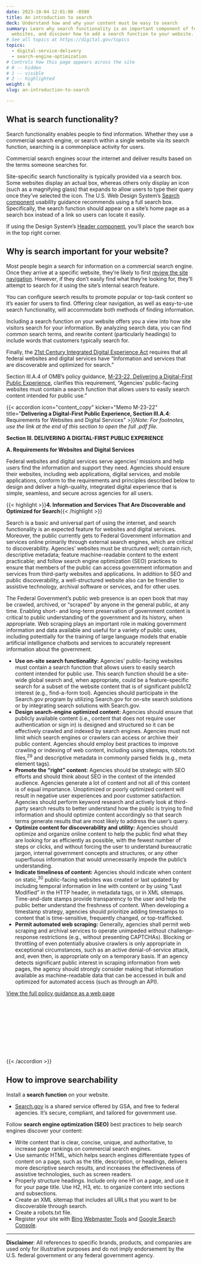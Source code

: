 ```yaml
---
date: 2023-10-04 12:01:00 -0500
title: An introduction to search
deck: Understand how and why your content must be easy to search
summary: Learn why search functionality is an important component of federal
  websites, and discover how to add a search function to your website.
# See all topics at https://digital.gov/topics
topics:
  - digital-service-delivery
  - search-engine-optimization
# Controls how this page appears across the site
# 0 -- hidden
# 1 -- visible
# 2 -- highlighted
weight: 6
slug: an-introduction-to-search

---
```


## What is search functionality?

Search functionality enables people to find information. Whether they use a commercial search engine, or search within a single website via its search function, searching is a commonplace activity for users.

Commercial search engines scour the internet and deliver results based on the terms someone searches for.

Site-specific search functionality is typically provided via a search box. Some websites display an actual box, whereas others only display an icon (such as a magnifying glass) that expands to allow users to type their query once they’ve selected the icon. The U.S. Web Design System’s [Search component](https://designsystem.digital.gov/components/search/) usability guidance recommends using a full search box. Specifically, the search function should appear on a site’s home page as a search box instead of a link so users can locate it easily.

If using the Design System’s [Header component](https://designsystem.digital.gov/components/header/), you’ll place the search box in the top right corner.

## Why is search important for your website?

Most people begin a search for information on a commercial search engine. Once they arrive at a specific website, they’re likely to first [review the site navigation](https://www.nngroup.com/videos/search-box-vs-navigation/). However, if they don’t easily find what they’re looking for, they’ll attempt to search for it using the site’s internal search feature.

You can configure search results to promote popular or top-task content so it’s easier for users to find. Offering clear navigation, as well as easy-to-use search functionality, will accommodate both methods of finding information.

Including a search function on your website offers you a view into how site visitors search for your information. By analyzing search data, you can find common search terms, and rewrite content (particularly headings) to include words that customers typically search for.

Finally, the [21st Century Integrated Digital Experience Act](https://digital.gov/resources/21st-century-integrated-digital-experience-act/) requires that all federal websites and digital services have “Information and services that are discoverable and optimized for search.”

Section III.A.4 of OMB’s policy guidance, [M-23-22, Delivering a Digital-First Public Experience](https://www.whitehouse.gov/omb/management/ofcio/delivering-a-digital-first-public-experience/), clarifies this requirement, “Agencies’ public-facing websites must contain a search function that allows users to easily search content intended for public use.”

{{< accordion icon="content_copy" kicker="Memo M-23-22" title="**Delivering a Digital-First Public Experience, Section III.A.4**: Requirements for Websites and Digital Services" >}}*Note: For footnotes, use the link at the end of this section to open the full .pdf file.*

**Section III. DELIVERING A DIGITAL-FIRST PUBLIC EXPERIENCE**

**A. Requirements for Websites and Digital Services**

Federal websites and digital services serve agencies’ missions and help users find the information and support they need. Agencies should ensure their websites, including web applications, digital services, and mobile applications, conform to the requirements and principles described below to design and deliver a high-quality, integrated digital experience that is simple, seamless, and secure across agencies for all users.

{{< highlight >}}**4. Information and Services That Are Discoverable and Optimized for Search**{{< /highlight >}}

Search is a basic and universal part of using the internet, and search functionality is an expected feature for websites and digital services. Moreover, the public currently gets to Federal Government information and services online primarily through external search engines, which are critical to discoverability. Agencies’ websites must be structured well; contain rich, descriptive metadata; feature machine-readable content to the extent practicable; and follow search engine optimization (SEO) practices to ensure that members of the public can access government information and services from third-party websites and applications. In addition to SEO and public discoverability, a well-structured website also can be friendlier to assistive technology, archival software or services, and for other uses.

The Federal Government’s public web presence is an open book that may be crawled, archived, or “scraped” by anyone in the general public, at any time. Enabling short- and long-term preservation of government content is critical to public understanding of the government and its history, when appropriate. Web scraping plays an important role in making government information and data available and useful for a variety of public uses, including potentially for the training of large language models that enable artificial intelligence chatbots and services to accurately represent information about the government.

- **Use on-site search functionality:** Agencies’ public-facing websites must contain a search function that allows users to easily search content intended for public use. This search function should be a site-wide global search and, when appropriate, could be a feature-specific search for a subset of the website content that is of significant public12 interest (e.g., find-a-form tool). Agencies should participate in the Search.gov program by utilizing Search.gov for on-site search solutions or by integrating search solutions with Search.gov.
- **Design search-engine optimized content:** Agencies should ensure that publicly available content (i.e., content that does not require user authentication or sign in) is designed and structured so it can be effectively crawled and indexed by search engines. Agencies must not limit which search engines or crawlers can access or archive their public content. Agencies should employ best practices to improve crawling or indexing of web content, including using sitemaps, robots.txt files,<sup>29</sup> and descriptive metadata in commonly parsed fields (e.g., meta element tags).
- **Promote the “right” content:** Agencies should be strategic with SEO efforts and should think about SEO in the context of the intended audience. Agencies generate a lot of content and not all of this content is of equal importance. Unoptimized or poorly optimized content will result in negative user experiences and poor customer satisfaction. Agencies should perform keyword research and actively look at third-party search results to better understand how the public is trying to find information and should optimize content accordingly so that search terms generate results that are most likely to address the user’s query.
- **Optimize content for discoverability and utility:** Agencies should optimize and organize online content to help the public find what they are looking for as efficiently as possible, with the fewest number of steps or clicks, and without forcing the user to understand bureaucratic jargon, internal government concepts and structures, or any other superfluous information that would unnecessarily impede the public’s understanding.
- **Indicate timeliness of content:** Agencies should indicate when content on static,<sup>30</sup> public-facing websites was created or last updated by including temporal information in line with content or by using “Last Modified” in the HTTP header, in metadata tags, or in XML sitemaps. Time-and-date stamps provide transparency to the user and help the public better understand the freshness of content. When developing a timestamp strategy, agencies should prioritize adding timestamps to content that is time-sensitive, frequently changed, or top-trafficked.
- **Permit automated web scraping:** Generally, agencies shall permit web scraping and archival services to operate unimpeded without challenge-response restrictions (e.g., without presenting CAPTCHAs). Blocking or throttling of even potentially abusive crawlers is only appropriate in exceptional circumstances, such as an active denial-of-service attack, and, even then, is appropriate only on a temporary basis. If an agency detects significant public interest in scraping information from web pages, the agency should strongly consider making that information available as machine-readable data that can be accessed in bulk and optimized for automated access (such as through an API).

<a class="src" href="https://www.whitehouse.gov/omb/management/ofcio/delivering-a-digital-first-public-experience/" title="View ">View the full policy guidance as a web page<svg class="usa-icon dg-icon dg-icon--standard margin-bottom-05" aria-hidden="true" focusable="false" role="img"> <use xlink:href="assets/img/sprite.svg#arrow_forward"></use></svg></a>

{{< /accordion >}}

## How to improve searchability

Install a **search function** on your website.

* [Search.gov](https://search.gov/) is a shared service offered by GSA, and free to federal agencies. It’s secure, compliant, and tailored for government use.

Follow **search engine optimization (SEO)** best practices to help search engines discover your content:

* Write content that is clear, concise, unique, and authoritative, to increase page rankings on commercial search engines.
* Use semantic HTML, which helps search engines differentiate types of content on a page, such as the title, description, or headings, delivers more descriptive search results, and increases the effectiveness of assistive technologies, such as screen readers.
* Properly structure headings. Include only one H1 on a page, and use it for your page title. Use H2, H3, etc. to organize content into sections and subsections.
* Create an XML sitemap that includes all URLs that you want to be discoverable through search.
* Create a robots.txt file.
* Register your site with [Bing Webmaster Tools](https://www.bing.com/toolbox/webmaster) and [Google Search Console](https://www.google.com/webmasters/tools/home?hl=en).

---

**Disclaimer**: All references to specific brands, products, and companies are used only for illustrative purposes and do not imply endorsement by the U.S. federal government or any federal government agency.
